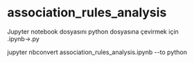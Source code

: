 # association_rules_analysis

Jupyter notebook dosyasını python dosyasına çevirmek için    
.ipynb->.py

jupyter nbconvert association_rules_analysis.ipynb --to python
